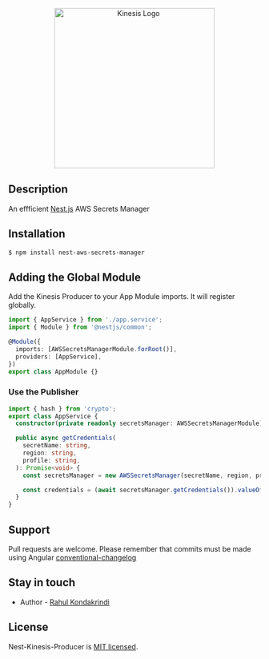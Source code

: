 <p align="center">
  <img src="https://cdn-images-1.medium.com/max/1600/0*UQBKjEff1uIsXH8W" width="320" alt="Kinesis Logo" />
</p>

## Description

An effficient <a href="https://docs.nestjs.com/" target="blank">Nest.js</a> AWS Secrets Manager

## Installation

```bash
$ npm install nest-aws-secrets-manager
```

## Adding the Global Module

Add the Kinesis Producer to your App Module imports. It will register globally.

```typescript
import { AppService } from './app.service';
import { Module } from '@nestjs/common';

@Module({
  imports: [AWSSecretsManagerModule.forRoot()],
  providers: [AppService],
})
export class AppModule {}
```

### Use the Publisher

```typescript
import { hash } from 'crypto';
export class AppService {
  constructor(private readonly secretsManager: AWSSecretsManagerModule) {}

  public async getCredentials(
    secretName: string,
    region: string,
    profile: string,
  ): Promise<void> {
    const secretsManager = new AWSSecretsManager(secretName, region, profile);

    const credentials = (await secretsManager.getCredentials()).valueOf();
  }
}
```

## Support

Pull requests are welcome. Please remember that commits must be made using Angular [conventional-changelog](https://github.com/conventional-changelog/conventional-changelog/tree/master/packages/conventional-changelog-angular)

## Stay in touch

- Author - [Rahul Kondakrindi](mailto::rahul.kondakrindi@gmail.com)

## License

Nest-Kinesis-Producer is [MIT licensed](LICENSE).

